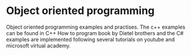 # Object oriented programming

Object oriented programming examples and practises.
The c++ examples can be found in C++ How to program book by Dietel brothers and the C# examples are implemented following several tutorials on youtube and microsoft virtual academy.
